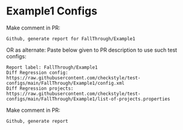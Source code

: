 # Example1 Configs
Make comment in PR:
```
Github, generate report for FallThrough/Example1
```
OR as alternate:
Paste below given to PR description to use such test configs:
```
Report label: FallThrough/Example1
Diff Regression config: https://raw.githubusercontent.com/checkstyle/test-configs/main/FallThrough/Example1/config.xml
Diff Regression projects: https://raw.githubusercontent.com/checkstyle/test-configs/main/FallThrough/Example1/list-of-projects.properties
```
Make comment in PR:
```
Github, generate report
```

